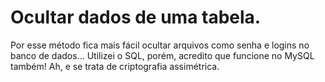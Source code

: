 # Ocultar dados de uma tabela.


Por esse método fica mais fácil ocultar arquivos como senha e logins no banco de dados... Utilizei o SQL, porém, acredito que funcione no MySQL também! Ah, e se trata de criptografia assimétrica.
